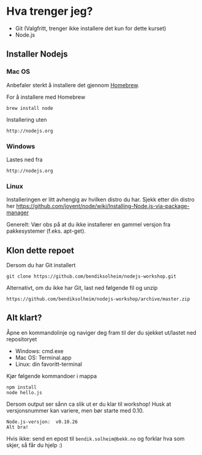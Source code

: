# Hva trenger jeg?

- Git (Valgfritt, trenger ikke installere det kun for dette kurset)
- Node.js

## Installer Nodejs

### Mac OS
Anbefaler sterkt å installere det gjennom [Homebrew](http://brew.sh).

For å installere med Homebrew

    brew install node

Installering uten

    http://nodejs.org

### Windows

Lastes ned fra

    http://nodejs.org

### Linux
Installeringen er litt avhengig av hvilken distro du har. Sjekk etter din distro her
    https://github.com/joyent/node/wiki/Installing-Node.js-via-package-manager
    
Generelt: Vær obs på at du ikke installerer en gammel versjon fra pakkesystemer (f.eks. apt-get). 

## Klon dette repoet
Dersom du har Git installert

    git clone https://github.com/bendiksolheim/nodejs-workshop.git

Alternativt, om du ikke har Git, last ned følgende fil og unzip

    https://github.com/bendiksolheim/nodejs-workshop/archive/master.zip

## Alt klart?

Åpne en kommandolinje og naviger deg fram til der du sjekket ut/lastet ned repositoryet
- Windows: cmd.exe
- Mac OS: Terminal.app
- Linux: din favoritt-terminal

Kjør følgende kommandoer i mappa

    npm install
    node hello.js

Dersom output ser sånn ca slik ut er du klar til workshop! Husk at versjonsnummer kan variere, men bør starte med 0.10.

    Node.js-versjon:  v0.10.26
    Alt bra!

Hvis ikke: send en epost til `bendik.solheim@bekk.no` og forklar hva som skjer, så får du hjelp :)
